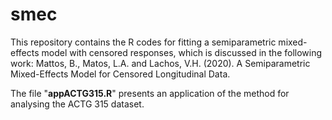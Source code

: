# smec
 
 This repository contains the R codes for fitting a semiparametric mixed-effects model with censored responses, which is discussed in the following work: Mattos, B., Matos, L.A. and Lachos, V.H. (2020). A Semiparametric Mixed-Effects Model for Censored Longitudinal Data.
 
 The file "**appACTG315.R**" presents an application of the method for analysing the ACTG 315 dataset. 
